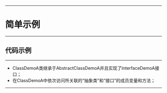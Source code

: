 ------
# 简单示例

------
## 代码示例

------
- ClassDemoA类继承于AbstractClassDemoA并且实现了InterfaceDemoA接口；
- 在ClassDemoA中依次访问所关联的“抽象类”和“接口”的成员变量和方法；
 
------
